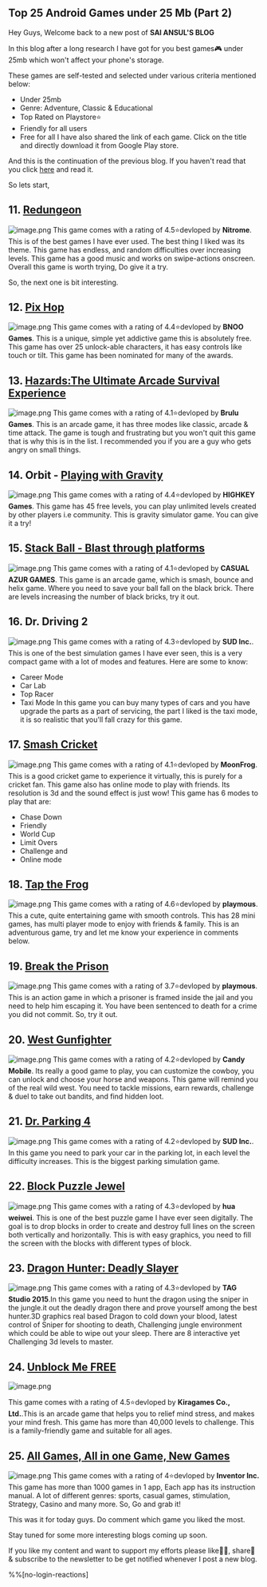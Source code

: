 ## Top 25 Android Games under 25 Mb (Part 2)

Hey Guys,
Welcome back to a new post of **SAI ANSUL'S BLOG**

In this blog after a long research I have got for you best games🎮 under 25mb which won't affect your phone's storage.

These games are self-tested and selected under various criteria mentioned below:

-  Under 25mb 
-  Genre: Adventure, Classic & Educational 
- Top Rated on Playstore⭐
-  Friendly for all users
-  Free for all
I have also shared the link of each game. Click on the title and directly download it from Google Play store.

And this is the continuation of the previous blog. If you haven't read that you click [here](https://saiansul.hashnode.dev/top-25-android-games-under-25-mb-part-1)  and read it.

So lets start,

## 11. 	 [Redungeon](https://play.google.com/store/apps/details?id=com.nitrome.redungeon) 

![image.png](https://cdn.hashnode.com/res/hashnode/image/upload/v1618413960729/VWBhi72Zf.png)
This game comes with a rating of 4.5⭐devloped by **Nitrome**. This is of the best games I have ever used. The best thing I liked was its theme. This game has endless, and random difficulties over increasing levels. This game has a good music and works on swipe-actions onscreen.
Overall this game is worth trying, Do give it a try.

So, the next one is bit interesting.

## 12.  [Pix Hop](https://play.google.com/store/apps/details?id=com.bnoogames.pixhop)

![image.png](https://cdn.hashnode.com/res/hashnode/image/upload/v1618414437232/RfHjC2kDB.png)
This game comes with a rating of 4.4⭐devloped by **BNOO Games**. This is a unique, simple yet addictive game this is absolutely free. This game has over 25 unlock-able characters, it has easy controls like touch or tilt. This game has been nominated for many of the awards.

## 13.  [Hazards:The Ultimate Arcade Survival Experience](https://play.google.com/store/apps/details?id=com.brulu.hazard)

![image.png](https://cdn.hashnode.com/res/hashnode/image/upload/v1618414909704/l4TG2icxs.png)
This game comes with a rating of 4.1⭐devloped by **Brulu Games**. This is an arcade game, it has three modes like classic, arcade & time attack. The game is tough and frustrating but you won't quit this game that is why this is in the list. I recommended you if you are a guy who gets angry on small things. 

## 14. Orbit -  [Playing with Gravity](https://play.google.com/store/apps/details?id=com.ChetanSurpur.Orbit)

![image.png](https://cdn.hashnode.com/res/hashnode/image/upload/v1618415268039/Oa6DlLiPG.png)
This game comes with a rating of 4.4⭐devloped by **HIGHKEY Games**. This game has 45 free levels, you can play unlimited levels created by other players i.e community. This is gravity simulator game. You can give it a try!

## 15. 	 [Stack Ball - Blast through platforms](https://play.google.com/store/apps/details?id=com.azurgames.stackball)

![image.png](https://cdn.hashnode.com/res/hashnode/image/upload/v1618416036375/M66ou6XE6.png)
This game comes with a rating of 4.1⭐devloped by **CASUAL AZUR GAMES**. This game is an arcade game, which is smash, bounce and helix game. Where you need to save your ball fall on the black brick. There are levels increasing the number of black bricks, try it out. 

## 16. Dr. Driving 2

![image.png](https://cdn.hashnode.com/res/hashnode/image/upload/v1618416436063/1vVXl1JPz.png)
This game comes with a rating of 4.3⭐devloped by **SUD Inc.**. This is one of the best simulation games I have ever seen, this is a very compact game with a lot of modes and features. Here are some to know: 
- Career Mode
- Car Lab
- Top Racer
- Taxi Mode
In this game you  can buy many types of cars and you have upgrade the parts as a part of servicing, the part I liked is the taxi mode, it is so realistic  that you'll fall crazy for this game.

## 17.  [Smash Cricket](https://play.google.com/store/apps/details?id=com.moonfrog.cricket)
![image.png](https://cdn.hashnode.com/res/hashnode/image/upload/v1618417126271/8-7Qp62c4.png)
This game comes with a rating of 4.1⭐devloped by **MoonFrog**. This is a good cricket game to experience it virtually, this is purely for a cricket fan. This game also has online mode to play with friends. Its resolution is 3d and the sound effect is just wow! 
This game has 6 modes to play that are:
- Chase Down
- Friendly 
- World Cup
- Limit Overs 
- Challenge and 
- Online mode

## 18. 	 [Tap the Frog](https://play.google.com/store/apps/details?id=com.playmous.ttf)

![image.png](https://cdn.hashnode.com/res/hashnode/image/upload/v1618417745918/LYr7tFhri.png)
This game comes with a rating of 4.6⭐devloped by **playmous**. This a cute, quite entertaining game with smooth controls. This has 28 mini games, has multi player mode to enjoy with friends & family. This is an adventurous game, try and let me know your experience in comments below.

## 19.  [Break the Prison](https://play.google.com/store/apps/details?id=com.fxb.prison)

![image.png](https://cdn.hashnode.com/res/hashnode/image/upload/v1618419748192/00qJhMu6H.png)
This game comes with a rating of 3.7⭐devloped by **playmous**. This is an action game in which a prisoner is framed inside the jail and you need to help him escaping it. You have been sentenced to death for a crime you did not commit. So, try it out.

## 20.  [West Gunfighter](https://play.google.com/store/apps/details?id=com.cg.cowboy)

![image.png](https://cdn.hashnode.com/res/hashnode/image/upload/v1618420307411/vvsjkADLz.png)
This game comes with a rating of 4.2⭐devloped by **Candy Mobile**. Its really a good game to play, you can customize the cowboy, you can unlock and choose your horse and weapons. This game will remind you of the real wild west. You need to tackle missions, earn rewards, challenge & duel to take out bandits, and find hidden loot.

## 21. 	 [Dr. Parking 4](https://play.google.com/store/apps/details?id=com.ansangha.drparking4)  

![image.png](https://cdn.hashnode.com/res/hashnode/image/upload/v1618421691249/WWuHwrAAZ.png)
This game comes with a rating of 4.2⭐devloped by **SUD Inc.**. In this game you need to park your car in the parking lot, in each level the difficulty increases. This is the biggest parking simulation game.

## 22.  [Block Puzzle Jewel](https://play.google.com/store/apps/details?id=com.differencetenderwhite.skirt)
![image.png](https://cdn.hashnode.com/res/hashnode/image/upload/v1618423112056/_ptQXyGU7.png)
This game comes with a rating of 4.3⭐devloped by **hua weiwei**. This is one of the best puzzle game I have ever seen digitally. The goal is to drop blocks in order to create and destroy full lines on the screen both vertically and horizontally. This is with easy graphics, you need to fill the screen with the blocks with different types of block.

##  23.  [Dragon Hunter: Deadly Slayer](https://play.google.com/store/apps/details?id=com.topactiongamez.dragon.hunter.deadly.free) 

![image.png](https://cdn.hashnode.com/res/hashnode/image/upload/v1618423608911/emARJe9ED.png)
This game comes with a rating of 4.3⭐devloped by **TAG Studio 2015**.In this game you need to hunt the dragon using the sniper in the jungle.it out the deadly dragon there and prove yourself among the best hunter.3D graphics real based Dragon to cold down your blood, latest control of Sniper for shooting to death, Challenging jungle environment which could be able to wipe out your sleep. There are 8 interactive yet Challenging 3d levels to master.

## 24.  [Unblock Me FREE](https://play.google.com/store/apps/details?id=com.kiragames.unblockmefree)
![image.png](https://cdn.hashnode.com/res/hashnode/image/upload/v1618424166663/QJapIHphg.png)

This game comes with a rating of 4.5⭐devloped by **Kiragames Co., Ltd.**.This is an arcade game that helps you to relief mind stress, and makes your mind fresh. This game has more than 40,000 levels to challenge. This is a family-friendly game and suitable for all ages. 

## 25.  [All Games, All in one Game, New Games](https://play.google.com/store/apps/details?id=com.inventorinc.allinonegame_newgames)

![image.png](https://cdn.hashnode.com/res/hashnode/image/upload/v1618424704796/SlImTk1aV.png)
This game comes with a rating of 4⭐devloped by **Inventor Inc.** This game has more than 1000 games in 1 app, Each app has its instruction manual.  A lot of different genres: sports, casual games, stimulation, Strategy, Casino and many more. So, Go and grab it! 


This was it for today guys. Do comment which game you liked the most.

Stay tuned for some more interesting blogs coming up soon.

If you like my content and want to support my efforts please like👍🏻, share📲 & subscribe to the newsletter to be get notified whenever I post a new blog.

%%[no-login-reactions]